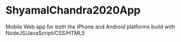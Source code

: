 # ShyamalChandra2020App
Mobile Web app for both the iPhone and Android platforms build with NodeJS/JavaScript/CSS/HTML5
